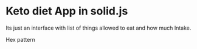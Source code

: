# Keto diet App in solid.js

Its just an interface with list of things allowed to eat and how much Intake.


Hex pattern
